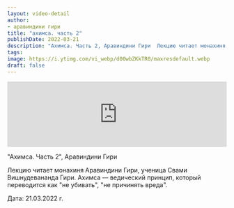 ```yaml
---
layout: video-detail
author:
- аравиндини гири
title: "ахимса. часть 2"
publishDate: 2022-03-21
description: "Ахимса. Часть 2, Аравиндини Гири  Лекцию читает монахиня Аравиндини Гири, ученица Свами Вишнудевананда Гири. Ахимса — ведический принцип, который переводится как не убивать, не причинять вреда.    Дата  21.03.2022 г."
tags: 
image: https://i.ytimg.com/vi_webp/d00wbZKkTR0/maxresdefault.webp
draft: false
---
```


<iframe width="100%" src="https://www.youtube.com/embed/d00wbZKkTR0" frameborder="0" allowfullscreen=""></iframe> 

 "Ахимса. Часть 2", Аравиндини Гири

 Лекцию читает монахиня Аравиндини Гири, ученица Свами Вишнудевананда Гири. Ахимса — ведический принцип, который переводится как "не убивать", "не причинять вреда".  

  
 Дата: 21.03.2022 г.

  

 